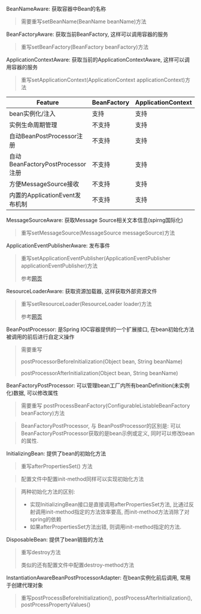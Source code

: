 BeanNameAware: 获取容器中Bean的名称

> 需要重写setBeanName(BeanName beanName)方法

BeanFactoryAware: 获取当前BeanFactory, 这样可以调用容器的服务

> 重写setBeanFactory(BeanFactory beanFactory)方法

ApplicationContextAware: 获取当前的ApplicationContextAware, 这样可以调用容器的服务

> 重写setApplicationContext(ApplicationContext applicationContext)方法

| Feature                          | BeanFactory | ApplicationContext |
| -------------------------------- | ----------- | ------------------ |
| bean实例化/注入                  | 支持        | 支持               |
| 实例生命周期管理                 | 不支持      | 支持               |
| 自动BeanPostProcessor注册        | 不支持      | 支持               |
| 自动BeanFactoryPostProcessor注册 | 不支持      | 支持               |
| 方便MessageSource接收            | 不支持      | 支持               |
| 内置的ApplicationEvent发布机制   | 不支持      | 支持               |

MessageSourceAware: 获取Message Source相关文本信息(spirng国际化)

> 重写setMessageSource(MessageSource messageSource)方法

ApplicationEventPublisherAware: 发布事件

> 重写setApplicationEventPublisher(ApplicationEventPublisher applicationEventPublisher)方法
>
> 参考[网页](https://blog.csdn.net/qq_28060549/article/details/81073001)

ResourceLoaderAware: 获取资源加载器, 这样获取外部资源文件

> 重写setResourceLoader(ResourceLoader loader)方法
>
> 参考[网页](https://blog.csdn.net/a617332635/article/details/72235883)

BeanPostProcessor: 是Spring IOC容器提供的一个扩展接口, 在bean初始化方法被调用的前后进行自定义操作

> 需要重写 
>
> postProcessorBeforeInitialization(Object bean, String beanName)
>
> postProcessorAfterInitialization(Object bean, String beanName)

BeanFactoryPostProcessor: 可以管理bean工厂内所有beanDefinition(未实例化)数据, 可以修改属性

> 需要重写 postProcessBeanFactory(ConfigurableListableBeanFactory beanFactory)方法

> BeanFactoryPostProcessor, 与 BeanPostProcessor的区别是: 可以BeanFactoryPostProcessor获取的是bean示例或定义,  同时可以修改bean的属性.

InitializingBean: 提供了bean的初始化方法

> 重写afterPropertiesSet() 方法

> 配置文件中配置init-method同样可以实现初始化方法

> 两种初始化方法的区别:
>
> * 实现InitializingBean接口是直接调用afterPropertiesSet方法, 比通过反射调用init-method指定的方法效率要高, 而init-method方法消除了对spring的依赖
> * 如果afterPropertiesSet方法出错, 则调用init-method指定的方法.

DisposableBean: 提供了bean销毁的方法

> 重写destroy方法
>
> 类似的还有配置文件中配置destroy-method方法

InstantiationAwareBeanPostProcessorAdapter: 在bean实例化前后调用, 常用于创建代理对象

> 重写postProcessBeforeInitialization(), postProcessAfterInitialization(), postPrcessPropertyValues()